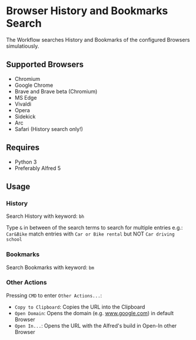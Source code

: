 # Browser History and Bookmarks Search

The Workflow searches History and Bookmarks of the configured Browsers simulatiously. 

## Supported Browsers

- Chromium
- Google Chrome
- Brave and Brave beta (Chromium)
- MS Edge
- Vivaldi
- Opera
- Sidekick
- Arc
- Safari (History search only!)

## Requires 

* Python 3
* Preferably Alfred 5

## Usage

### History


Search History with keyword: `bh`

Type `&` in between of the search terms to search for multiple entries e.g.: 
 `Car&Bike` match entries with `Car or Bike rental` but NOT `Car driving school`

### Bookmarks

Search Bookmarks with keyword: `bm`

### Other Actions

Pressing `CMD` to enter `Other Actions...`:

* `Copy to Clipboard`: Copies the URL into the Clipboard
* `Open Domain`: Opens the domain  (e.g. www.google.com) in default Browser
* `Open In...`: Opens the URL with the Alfred's build in Open-In other Browser